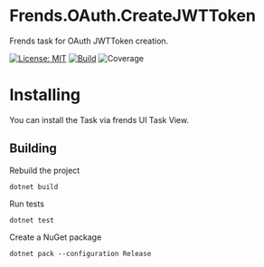 # Frends.OAuth.CreateJWTToken
Frends task for OAuth JWTToken creation.

[![License: MIT](https://img.shields.io/badge/License-MIT-green.svg)](https://opensource.org/licenses/MIT) 
[![Build](https://github.com/FrendsPlatform/Frends.OAuth/actions/workflows/CreateJWTToken_build_and_test_on_main.yml/badge.svg)](https://github.com/FrendsPlatform/Frends.OAuth/actions)
![Coverage](https://app-github-custom-badges.azurewebsites.net/Badge?key=FrendsPlatform/Frends.OAuth/Frends.OAuth.CreateJWTToken|main)

# Installing

You can install the Task via frends UI Task View.

## Building

Rebuild the project

`dotnet build`

Run tests

`dotnet test`

Create a NuGet package

`dotnet pack --configuration Release`